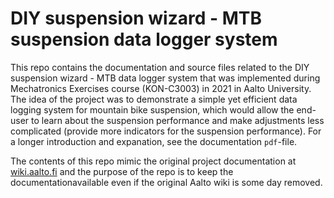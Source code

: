 # DIY suspension wizard - MTB suspension data logger system

This repo contains the documentation and source files related to the DIY suspension wizard - MTB data logger system that was implemented during Mechatronics Exercises course (KON-C3003) in 2021 in Aalto University. The idea of the project was to demonstrate a simple yet efficient data logging system for mountain bike suspension, which would allow the end-user to learn about the suspension performance and make adjustments less complicated (provide more indicators for the suspension performance). For a longer introduction and expanation, see the documentation `pdf`-file.

The contents of this repo mimic the original project documentation at [wiki.aalto.fi](https://wiki.aalto.fi/display/MEX/DIY+suspension+wizard+-+mountain+bike+suspension+data+logger) and the purpose of the repo is to keep the documentationavailable even if the original Aalto wiki is some day removed.